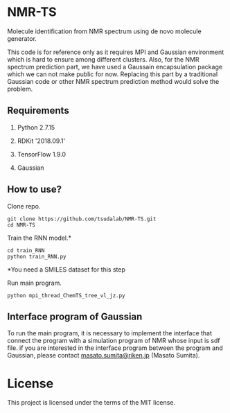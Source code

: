 # NMR-TS
Molecule identification from NMR spectrum using de novo molecule generator.

This code is for reference only as it requires MPI and Gaussian environment which is hard to ensure among different clusters. Also, for the NMR spectrum prediction part, we have used a Gaussain encapsulation package which we can not make public for now. Replacing this part by a traditional Gaussian code or other NMR spectrum prediction method would solve the problem.  

## Requirements

1. Python 2.7.15

2. RDKit '2018.09.1'

3. TensorFlow 1.9.0

4. Gaussian

## How to use?

Clone repo.
```
git clone https://github.com/tsudalab/NMR-TS.git
cd NMR-TS
```

Train the RNN model.*

```
cd train_RNN
python train_RNN.py
```
*You need a SMILES dataset for this step

Run main program.
```
python mpi_thread_ChemTS_tree_vl_jz.py
```

## Interface program of Gaussian

To run the main program, it is necessary to implement the interface that connect the program with a simulation program of NMR whose input is sdf file. if you are interested in the interface program between the program and Gaussian, please contact masato.sumita@riken.jp (Masato Sumita).

# License
This project is licensed under the terms of the MIT license.

